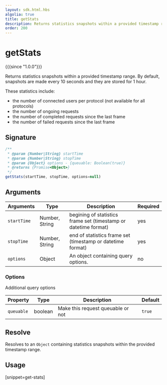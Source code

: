 ```yaml
---
layout: sdk.html.hbs
algolia: true
title: getStats
description: Returns statistics snapshots within a provided timestamp range.
order: 200
---
```


# getStats

{{{since "1.0.0"}}}

Returns statistics snapshots within a provided timestamp range.
By default, snapshots are made every 10 seconds and they are stored for 1 hour.

These statistics include:

* the number of connected users per protocol (not available for all protocols)
* the number of ongoing requests
* the number of completed requests since the last frame
* the number of failed requests since the last frame

## Signature

```javascript
/**
 * @param {Number|String} startTime
 * @param {Number|String} stopTime
 * @param {Object} options - {queuable: Boolean(true)}
 * @returns {Promise<Object>}
 */
getStats(startTime, stopTime, options=null)
```

## Arguments

| Arguments | Type   | Description                         | Required |
| --------- | ------ | ----------------------------------- | -------- |
| `startTime` | Number, String | begining of statistics frame set (timestamp or datetime format) | yes       |
| `stopTime`  | Number, String | end of statistics frame set (timestamp or datetime format)      | yes       |
| `options`   | Object         | An object containing query options.                             | no        |

### **Options**

Additional query options

| Property   | Type    | Description                       | Default |
| ---------- | ------- | --------------------------------- | ------- |
| `queuable` | boolean | Make this request queuable or not | `true`  |


## Resolve

Resolves to an `Object` containing statistics snapshots within the provided timestamp range.

## Usage

[snippet=get-stats]
